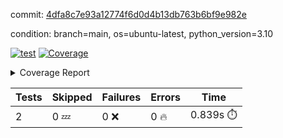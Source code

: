 commit: [4dfa8c7e93a12774f6d0d4b13db763b6bf9e982e](https://github.com/rcmdnk/python-template/tree/4dfa8c7e93a12774f6d0d4b13db763b6bf9e982e)

condition: branch=main, os=ubuntu-latest, python_version=3.10

[![test](https://github.com/rcmdnk/python-template/actions/workflows/test.yml/badge.svg)](https://github.com/rcmdnk/python-template/actions/runs/6997187850)
<a href="https://github.com/rcmdnk/python-template/blob/4dfa8c7e93a12774f6d0d4b13db763b6bf9e982e/README.md"><img alt="Coverage" src="https://img.shields.io/badge/Coverage-100%25-brightgreen.svg" /></a><details><summary>Coverage Report </summary><table><tr><th>File</th><th>Stmts</th><th>Miss</th><th>Cover</th></tr><tbody><tr><td><b>TOTAL</b></td><td><b>4</b></td><td><b>0</b></td><td><b>100%</b></td></tr></tbody></table></details>

| Tests | Skipped | Failures | Errors | Time |
| ----- | ------- | -------- | -------- | ------------------ |
| 2 | 0 :zzz: | 0 :x: | 0 :fire: | 0.839s :stopwatch: |

